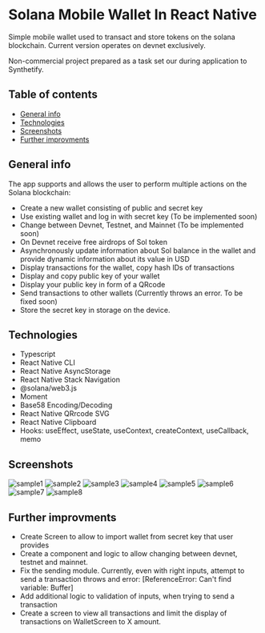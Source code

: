# Solana Mobile Wallet In React Native
Simple mobile wallet used to transact and store tokens on the solana blockchain. Current version operates on devnet exclusively.

Non-commercial project prepared as a task set our during application to Synthetify.

## Table of contents
* [General info](#general-info)
* [Technologies](#Technologies)
* [Screenshots](#Screenshots)
* [Further improvments](#Further-improvments)

## General info
The app supports and allows the user to perform multiple actions on the Solana blockchain:
 * Create a new wallet consisting of public and secret key
 * Use existing wallet and log in with secret key (To be implemented soon)
 * Change between Devnet, Testnet, and Mainnet (To be implemented soon)
 * On Devnet receive free airdrops of Sol token
 * Asynchronously update information about Sol balance in the wallet and provide dynamic information about its value in USD
 * Display transactions for the wallet, copy hash IDs of transactions
 * Display and copy public key of your wallet
 * Display your public key in form of a QRcode
 * Send transactions to other wallets (Currently throws an error. To be fixed soon)
 * Store the secret key in storage on the device.

## Technologies
* Typescript
* React Native CLI
* React Native AsyncStorage
* React Native Stack Navigation
* @solana/web3.js
* Moment
* Base58 Encoding/Decoding
* React Native QRrcode SVG
* React Native Clipboard
* Hooks: useEffect, useState, useContext, createContext, useCallback, memo

## Screenshots
![sample1](https://user-images.githubusercontent.com/64642323/177624339-83d01e22-215e-4e2b-a11b-b9d62c0250d7.png)
![sample2](https://user-images.githubusercontent.com/64642323/177624429-85c8665b-bc83-4ce6-9e67-fa2914163c92.png)
![sample3](https://user-images.githubusercontent.com/64642323/177624497-226be58b-6802-456c-9fa9-744a794fa19d.png)
![sample4](https://user-images.githubusercontent.com/64642323/177624591-06f0e3a6-7a54-41fa-95f1-dc7c2068e111.png)
![sample5](https://user-images.githubusercontent.com/64642323/177624650-43a92584-a746-4cb6-9617-b1138837fe1f.png)
![sample6](https://user-images.githubusercontent.com/64642323/177624700-83d90561-0c44-4b1a-b3b2-d41241ae582b.png)
![sample7](https://user-images.githubusercontent.com/64642323/177624772-11f29037-feaa-41b3-9c3f-b88d918de67b.png)
![sample8](https://user-images.githubusercontent.com/64642323/177624843-5ddfb7ff-b8d7-4d13-a031-1b071b8a43ba.png)

## Further improvments
* Create Screen to allow to import wallet from secret key that user provides
* Create a component and logic to allow changing between devnet, testnet and mainnet.
* Fix the sending module. Currently, even with right inputs, attempt to send a transaction throws and error: [ReferenceError: Can't find variable: Buffer]
* Add additional logic to validation of inputs, when trying to send a transaction
* Create a screen to view all transactions and limit the display of transactions on WalletScreen to X amount.
